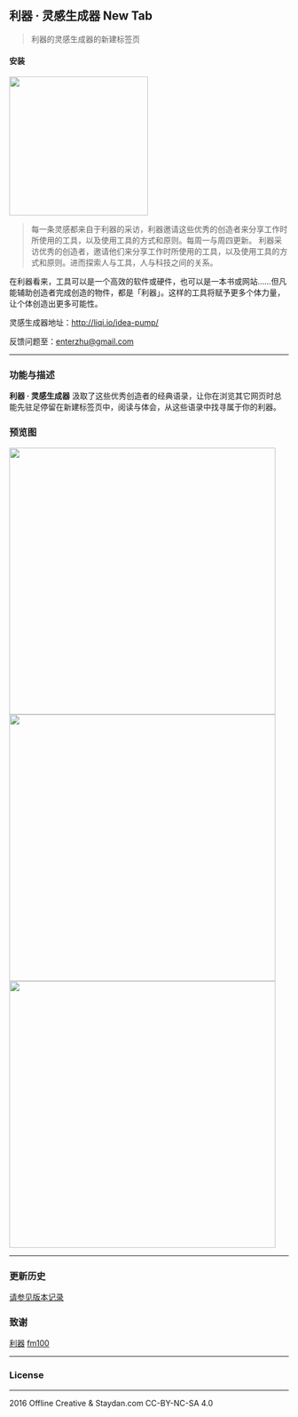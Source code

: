 ## 利器 · 灵感生成器 New Tab

> 利器的灵感生成器的新建标签页

#### 安装
[<img width="250px" src="http://ww3.sinaimg.cn/large/5fd37818jw1eq7bx4bc4ej20c0038mx9.jpg">](https://chrome.google.com/webstore/detail/lidppokaooioojchghdjekhcgdjkkohe)

>每一条灵感都来自于利器的采访，利器邀请这些优秀的创造者来分享工作时所使用的工具，以及使用工具的方式和原则。每周一与周四更新。
利器采访优秀的创造者，邀请他们来分享工作时所使用的工具，以及使用工具的方式和原则。进而探索人与工具，人与科技之间的关系。

在利器看来，工具可以是一个高效的软件或硬件，也可以是一本书或网站……但凡能辅助创造者完成创造的物件，都是「利器」。这样的工具将赋予更多个体力量，让个体创造出更多可能性。

灵感生成器地址：http://liqi.io/idea-pump/

反馈问题至：enterzhu@gmail.com

---

### 功能与描述

**利器 · 灵感生成器** 汲取了这些优秀创造者的经典语录，让你在浏览其它网页时总能先驻足停留在新建标签页中，阅读与体会，从这些语录中找寻属于你的利器。

### 预览图

<img width="480px" src="https://lh3.googleusercontent.com/bwysxqbqicHzKUFRsu3iS4lNnFNc_YZSAyqXp_0d4yH-L31Rjri-f61JkG6_gCAFCUIfwKxV=s1280-h800-e365-rw">

<img width="480px" src="https://lh3.googleusercontent.com/6FZ8M0GAoGAZXhNf1Gle3r-vC01tcQUPZ6Mz-FOUf0IcEFoSyxVAcLenrCKe_DTxWM9bZwsKMg=s1280-h800-e365-rw">

<img width="480px" src="https://lh3.googleusercontent.com/KzfzH9NHut3A-kGEKwLA8I_yHFP1lKpG8qSxkDBCTzw3LzPONDid_Y7RjdYHGjUqZ5EoIJ25=s1280-h800-e365-rw">

----

### 更新历史

[请参见版本记录](./ReleaseNote.md)

### 致谢

[利器](http://liqi.io)
[fm100](http://weibo.com/fm100)

---

### License
---
2016 Offline Creative & Staydan.com CC-BY-NC-SA 4.0
